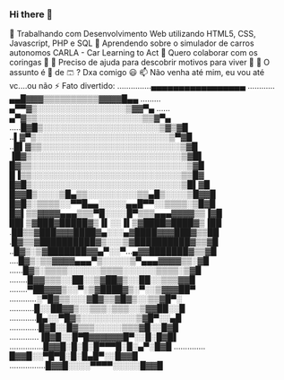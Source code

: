 ### Hi there 👋

<!--
**AugustMatt/AugustMatt** is a ✨ _special_ ✨ repository because its `README.md` (this file) appears on your GitHub profile.

Here are some ideas to get you started:

- 🔭 I’m currently working on ...
- 🌱 I’m currently learning ...
- 👯 I’m looking to collaborate on ...
- 🤔 I’m looking for help with ...
- 💬 Ask me about ...
- 📫 How to reach me: ...
- 😄 Pronouns: ...
- ⚡ Fun fact: ...
-->

🔭 Trabalhando com Desenvolvimento Web utilizando HTML5, CSS, Javascript, PHP e SQL
🌱 Aprendendo sobre o simulador de carros autonomos CARLA - Car Learning to Act
👯 Quero colaborar com os coringas 🤡
🤔 Preciso de ajuda para descobrir motivos para viver 🐔
💬 O assunto é 🐔 de 🩳 ? Dxa comigo 😃
📫 Não venha até mim, eu vou até vc....ou não
⚡ Fato divertido:
……………▄▄▄▄▄▄▄▄▄▄▄▄▄▄▄▄▄
…………▄▄█▓▓▓▒▒▒▒▒▒▒▒▒▒▓▓▓▓█▄▄
………▄▀▀▓▒░░░░░░░░░░░░░░░░▒▓▓▀▄
……▄▀▓▒▒░░░░░░░░░░░░░░░░░░░▒▒▓▀▄
…..█▓█▒░░░░░░░░░░░░░░░░░░░░░▒▓▒▓█
..▌▓▀▒░░░░░░░░░░░░░░░░░░░░░░░░▒▀▓█
..█▌▓▒▒░░░░░░░░░░░░░░░░░░░░░░░░░▒▓█
▐█▓▒░░░░░░░░░░░░░░░░░░░░░░░░░░░▒▓█▌
█▓▒▒░░░░░░░░░░░░░░░░░░░░░░░░░░░░▒▓█
█▐▒▒░░░░░░░░░░░░░░░░░░░░░░░░░░░▒▒█▓
█▓█▒░░░░░░░░░░░░░░░░░░░░░░░░░░░▒█▌▓█
█▓▓█▒░░░░▒█▄▒▒░░░░░░░░░▒▒▄█▒░░░░▒█▓▓█
█▓█▒░▒▒▒▒░░▀▀█▄▄░░░░░▄▄█▀▀░░▒▒▒▒░▒█▓█
█▓▌▒▒▓▓▓▓▄▄▄▒▒▒▀█░░░░█▀▒▒▒▄▄▄▓▓▓▓▒▒▐▓█
██▌▒▓███▓█████▓▒▐▌░░▐▌▒▓████▓████▓▒▐██
.██▒▒▓███▓▓▓████▓▄░░░▄▓████▓▓▓███▓▒▒██
.█▓▒▒▓██████████▓▒░░░▒▓██████████▓▒▒▓█
..█▓▒░▒▓███████▓▓▄▀░░▀...▄▓▓███████▓▒▒▓█
....█▓▒░▒▒▓▓▓▓▄▄▄▀▒░░░░░▒▀▄▄▄▓▓▓▓▒▒░▓█
......█▓▒░▒▒▒▒░░░░░░▒▒▒▒░░░░░░▒▒▒▒░▒▓█
........█▓▓▒▒▒░░██░░▒▓██▓▒░░██░░▒▒▒▓▓█
........▀██▓▓▓▒░░▀░▒▓████▓▒░▀░░▒▓▓▓██▀
............░▀█▓▒▒░░░▓█▓▒▒▓█▓▒░░▒▒▓█▀░
...........█░░██▓▓▒░░▒▒▒░▒▒▒░░▒▓▓██░░█
............█▄░░▀█▓▒░░░░░░░░░░▒▓█▀░░▄█
.............█▓█░░█▓▒▒▒░░░░░▒▒▒▓█░░█▓█
.............▐█▓█░░█▀█▓▓▓▓▓▓█▀░░█░█▓█▌
...............█▓▓█░█░█░█▀▀▀█░█░▄▀░█▓█
.............. █▓▓█░░▀█▀█░█░█▄█▀░░█▓▓█
................█▓▓█░░░░▀▀▀▀░░░░░█▓▓█

